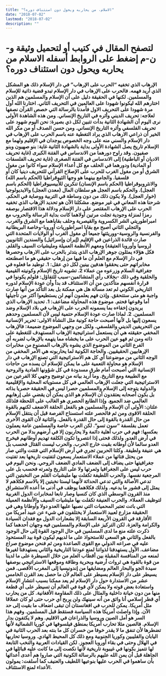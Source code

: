 ```yaml
---
title: "الاسلام، من يحاربه ويحول دون استئناف دوره؟"
date: "2018-07-02"
lastmod: "2018-07-02"
description: ""
---
```

# **لتصفح المقال في كتيب أو لتحميل وثيقة و-ن-م إضغط على الروابط أسفله** **الاسلام من يحاربه ويحول دون استئناف دوره؟**

### الإرهاب الذي تخفيه “الحرب على الإرهاب” في دار الإسلام ذلك هو المشكل الذي أريد فهمه. فالحرب على الإرهاب في دار الإسلام تبدو قضية ذاتية للإسلام والمسلمين. لكنها في الحقيقة دليل على أن الإسلام والمسلمين هم الذين اختارهم الله ليكونوا شهودا على العالمين في التحريف الثاني. اختارنا الله أول مرة شهودا على التحريف الاول فأمدنا بالرسالة التي خصص القرآن نصفها لعلاجه: تحريف الديني وأثره في التاريخ الإنساني. ومن هذه الشاهدة الأولى نرى اليوم أن الشهادة الثانية بدأت تتبين لكل ذي بصيرة: نحن اليوم شهود على تحريف الفلسفي وأثره التاريخ الإنساني. ومن حسن الصدف أو من مكر الله الخير أن ذراعي الارهاب الذي يراد التغطية عنه باسم الحرب على الإرهاب في دار الإسلام والسني منه على وجه الخصوص يوجدان في الإقليم ولهما مع الإسلام تاريخ يصل الشهادة الأولى بداية بالشهادة الثانية غاية: بنو صهيون وبنو صفيون. وقد راوح دورهما من الاندساس في الفتنة الكبرى (غاية تحريف الاديان أو الباطنية) إلى الاندساس في الفتنة الصغرى (غاية تحريف الفلسفات أو المادية) ودورهما في الحلف مع كل أعداء الإسلام سواء كانوا من مغول الشرق أو من مغول الغرب للحرب على الإصلاح القرآني للتحريف دينيا كان أو فلسفيا. والجامع بينهما هو وجها الثيوقراطيا (الحكم باسم الله) والانثروبوقراطيا (الحكم باسم الإنسان) تنكرين للأبيسيوقراطيا (الحكم باسم العجل). والحكم باسم العجل هو سلطان المال (معدن العجل) والايديولوجيا (خوار العجل). ولا يكون ذلك من دون وساطة في التربية ووصاية في الحكم. شرحنا هذه المعاني في غير موضع. مشكلنا الآن هو تحديد الإرهاب الذي تخفيه الحرب على الإرهاب المقتصر على دار الإسلام ودلالة هذا الاقتصار بوصفه رمزا لمنزلة وجودية تجلت مرتين أولاهما كانت بداية الرسالة والحروب مع امبراطوريتي الشر الكسروية والقيصرية وحلف بقاياهما مع الشرق والغرب. والتجلي الثاني أصبح مع بقايا امبراطوريات أوروبا-وخاصة البريطانية والفرنسية والروسية-ووريثتها جميعا أي مغول الغرب أو الولايات المتحدة التي صارت قائدة الذراعين في الإقليم (إيران وإسرائيل) والسندين الثانويين (روسيا وأوروبا العتيقة) ومعهم الأنظمة العميلة ومليشيات السيف والقلم. فكل هؤلاء يمثلون جوهر الإرهاب الذي يتدثر بالحرب على الارهاب وحصرها في دار الإسلام مع العلم أن ما فيها من إرهاب حقيقي هو ما اصطنعته مخابراتهم حتى يحققوا هدفين بينين لكل ذي عقل: 1. توطيد ما فعلوه في جغرافية السلام وزرعوه من عملاء 2. تشويه تاريخ الإسلام وكونيته القيمية والخلقية وفي ذلك -بخلاف رأي المتشائمين-سبب للتفاؤل: فلولم يكونوا في قرارة أنفسهم متأكدين من أن الاستئناف قد بدأ وأن عودة الإسلام لدوره التاريخي الكوني لم تعد مسألة هل هي ممكنة بل بعد التأكد من أنها صارت واجبة هو متى ستتحقق. وإذن فهم يعلمون أنهم لن يستطيعوا أكثر من تأجيلها أما وقوعها فحتم. موضوع هذه المحاولة مضاعف: 1. تحديد الإرهاب الذي يريدون إخفاءه بما يسمونه الحرب على الإرهاب في بلاد الإسلام وضد المسلمين. 2. لماذا صارت عودة الإسلام حتمية ليس لأن المسلمين وحدهم يسعون إليها بل لأنها أصبحت حاجة كونية مثل النشأة الاولى: تحرير الإنسانية من التحريفين الديني والفلسفي. ولكل من وجهي الموضوع ضميمة: فالإرهاب المخفي حقيقته هي أن يستعمل استراتيجية الإرهاب المستهدف للتغطية على ذاته ومن ثم فهو عين الحرب على ما يخشاه مما يتهمه بالإرهاب لضربه أي الفرع الثاني من الموضوع الذي يشوه بالإرهاب المصنوع من مخابرات الإرهابيين الحقيقيين. والحاجة الكونية لما يحاربونه هي الأمر المخفي من الوجه الثاني من موضوعنا أي كل هم الاستراتيجية التي تصنع الإرهاب في دار الإسلام هو محاولة التعمية على ما يمكن للإسلام أن يسده من حاجات الإنسانية التي أصبحت أمام طرق مسدودة في كل شؤونها المادية والروحية مع الطبيعة ومع التاريخ. وما أريد بيانه من توضيح وجهي كلا الفرعين من الاستراتيجية التي جعلت الإرهاب العالمي في كل مستوياته المحلية والإقليمية والدولية يتوجه إلى الإسلام والمسلمين حصرا ليس في الحقيقة حصريا بذاته بل بكون أصحابه يعتقدون أن الإسلام هو الذي يمكن أن يقضي على إرهابهم العالمي ضد الجميع. وإذا الطابع الحصري هو الغالب على اللحظة فلذلك علتان: الأولى أن الإسلام والمسلمين هو بالفعل الحلقة الاضعف لكنهم بالقوة الحلقة الاقوى ومن ثم فالحصر علته استسناح الفرصة قبل أن ينتقل الإسلام من حال القدرة بالقوة إلى حال القدرة بالفعل. والثانية لأن القوى الأخرى تعمل بفلسفة “سون تسو”. لكن العرب خاصة والمسلمين عامة يعملون بعكسها: فهم في حرب أهلية دائمة ولا يحاربون إلا في أرضهم بدلا من الحرب في أرض العدو. ولذلك فحتى إذا انتصروا تكون الكلفة تهديم أوطانهم فيخرج العدو سالما لأن أوطانه بقيت خارج الحرب. والحرب ليست القتال فحسب بل هي عنيفة ولطيفة. وكلتا الحربين تجري في أرض الإسلام التي فتتت والتي صار من يحتل فتاتها من عملاء الاستعمار يسعون لتفتيت تاريخها بعد تفتيت جغرافيتها حتى يضاف إلى الضعف المادي الضعف الروحي. ونحن اليوم في حرب ليس على الجغرافيا وثمرتها ولا على التاريخ وثمرته فحسب بل على المرجعية نفسها. والحرب اللطيفة تكفلت بها مليشيات القلم من النخبتين التي تدعي الأصالة والتي تدعي الحداثة لأنهما ليستا نخبتين إلا بالاسم فكلاهم لا يمثل إلى قشور ما يدعيه. ولذلك فكلاهما يوظف في أدنى ما أعده الاستشراق منذ القرون الوسطي الذي كان كنسيا وصار تابعا لمخابرات الدول الغربية لتوظيف العملاء. والحرب العنيفة تكفلت بها مليشيات السيف والأنظمة العميلة التي باتت تعتبر المحميات التي نصبها عليها العدو دولا وأوطانا وهي في الحقيقة مزارع لعبيد الاستعمار لا يختلفون في شيء عن عبيد أمريكا من الأفارقة في القرون الأربعة السابقة إلا بشعارات الدول مع فقدان السيادة والكرامة والعزة. لكن التركيز على الإسلام والمسلمين فيه وجهان أحدهما كما ذكرت علته منع ما لدى المسلمين في حال الوجود القوة إلى حال الوجود بالفعل والثاني هو السعي للاستحواذ على ما لديهم ليكون قوة بيد المستحوذ عليه في صراعه الدولي مع القوى الصاعدة ومن ثم فنحن موضوع صراع مضاعف. الأول يستهدفنا لذواتنا لمنع عودتنا التاريخية والثاني يستهدفنا لغيرها لمنعه من المنافسة المقبلة بين أقطاب العلم من خلال السيطرة على ما لدينا من قوة بالقوة هي ثروات أرضية وبحرية وطاقة وموقعها الاستراتيجي بوصفها سيدة الجو والبحار العالم ومضايقها من إندونيسيا إلى المغرب الأقصى. فمن يسيطر على دار الإسلام يسيطر على العالم لأن ما حصل بعد القرن الخامس عشر من الاستدارة حول دار الإسلام لم يعد ممكنا بسبب انتشار الإسلام واستعادة بعض قوته ولا يمكن لأي قوة في العالم أن تسيطر على أي قطعة منها من دون خيانة داخلية والمثال على ذلك المقاومة الأفغانية. كل من يحارب أي قطر إسلامي أنا واثق من أنه سينهك ولن يربح أي حرب حتى لو كان عملاقا مثل أمريكا. يمكن للحرب في افغانستان أن تبقى اضعاف ما بقيت إلى حد الآن. وإذا واصلت أمريكا هذه السياسة فستقط قبل المسلمين. وفهم هذا السر هو أمل الصين وروسيا والذراعان في الاقليم. وهم لا يكتفون بدار الإسلام. فالصين مثلا تحارب أمريكا بمنطق فيلسوفها في كوريا الشمالية لأنها تضطرها لأن تنفق ما لا يقدر خوفا من خسران كل ما بنته بعد الحرب الثانية في اليابان والفليبين وكوريا الجنوبية ومع ذلك كل المحيط الهادي. وروسيا تحاربها في الهلال وحتى في بقاء أوروبا العجوز. لكن القيادات العربية والنخب التابعة لها تتميز بكونها في غيبوبة تاريخية لأنها نكصت إلى ما كانت عليه قبائلها في الجاهلة قبل أن يمن الله عليهم بالرسالة الكونية التي صاروا هم أعدى أعدائها بأن ساهموا في الحرب عليها بنوعيها اللطيف والعنيف كما أسلفت: يمولون الأعداء لمنع الاستئناف.

###